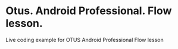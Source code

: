 # Otus. Android Professional. Flow lesson.

Live coding example for OTUS Android Professional Flow lesson
